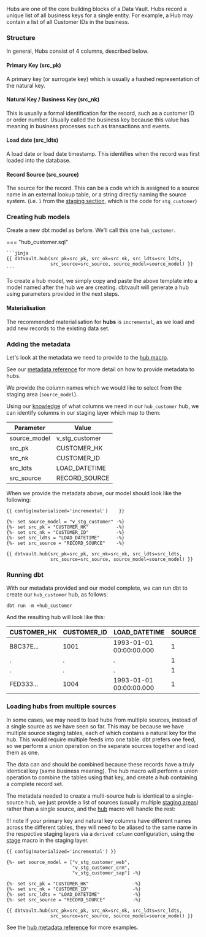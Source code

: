 Hubs are one of the core building blocks of a Data Vault. Hubs record a unique list of all business keys for a single entity. 
For example, a Hub may contain a list of all Customer IDs in the business. 

### Structure

In general, Hubs consist of 4 columns, described below.

#### Primary Key (src_pk)
A primary key (or surrogate key) which is usually a hashed representation of the natural key.

#### Natural Key / Business Key (src_nk)
This is usually a formal identification for the record, such as a customer ID or 
order number. Usually called the business key because this value has meaning in
business processes such as transactions and events.

#### Load date (src_ldts)
A load date or load date timestamp. This identifies when the record was first loaded into the database.

#### Record Source (src_source)
The source for the record. This can be a code which is assigned to a source name in an external lookup table, 
or a string directly naming the source system.
(i.e. `1` from the [staging section](tut_staging.md#adding-calculated-and-derived-columns), 
which is the code for `stg_customer`)

### Creating hub models

Create a new dbt model as before. We'll call this one `hub_customer`. 

=== "hub_customer.sql"

    ```jinja
    {{ dbtvault.hub(src_pk=src_pk, src_nk=src_nk, src_ldts=src_ldts,
                    src_source=src_source, source_model=source_model) }}
    ```

To create a hub model, we simply copy and paste the above template into a model named after the hub we
are creating. dbtvault will generate a hub using parameters provided in the next steps.

#### Materialisation

The recommended materialisation for **hubs** is `incremental`, as we load and add new records to the existing data set.

### Adding the metadata

Let's look at the metadata we need to provide to the [hub macro](../macros.md#hub).

See our [metadata reference](../metadata.md#hubs) for more detail on how to provide metadata to hubs.

We provide the column names which we would like to select from the staging area (`source_model`).

Using our [knowledge](#structure) of what columns we need in our `hub_customer` hub, we can identify columns in our
staging layer which map to them:

| Parameter      | Value          | 
| -------------- | -------------- | 
| source_model   | v_stg_customer | 
| src_pk         | CUSTOMER_HK    |
| src_nk         | CUSTOMER_ID    |
| src_ldts       | LOAD_DATETIME  | 
| src_source     | RECORD_SOURCE  |

When we provide the metadata above, our model should look like the following:

```jinja
{{ config(materialized='incremental')    }}

{%- set source_model = "v_stg_customer" -%}
{%- set src_pk = "CUSTOMER_HK"          -%}
{%- set src_nk = "CUSTOMER_ID"          -%}
{%- set src_ldts = "LOAD_DATETIME"      -%}
{%- set src_source = "RECORD_SOURCE"    -%}

{{ dbtvault.hub(src_pk=src_pk, src_nk=src_nk, src_ldts=src_ldts,
                src_source=src_source, source_model=source_model) }}
```

### Running dbt

With our metadata provided and our model complete, we can run dbt to create our `hub_customer` hub, as follows:

`dbt run -m +hub_customer`

And the resulting hub will look like this:

| CUSTOMER_HK  | CUSTOMER_ID  | LOAD_DATETIME            | SOURCE |
| ------------ | ------------ | ------------------------ | ------ |
| B8C37E...    | 1001         | 1993-01-01 00:00:00.000  | 1      |
| .            | .            | .                        | 1      |
| .            | .            | .                        | 1      |
| FED333...    | 1004         | 1993-01-01 00:00:00.000  | 1      |

### Loading hubs from multiple sources

In some cases, we may need to load hubs from multiple sources, instead of a single source as we have seen so far.
This may be because we have multiple source staging tables, each of which contains a natural key for the hub. 
This would require multiple feeds into one table: dbt prefers one feed, 
so we perform a union operation on the separate sources together and load them as one. 

The data can and should be combined because these records have a truly identical key (same business meaning).
The hub macro will perform a union operation to combine the tables using that key, and create a hub containing
a complete record set.

The metadata needed to create a multi-source hub is identical to a single-source hub, we just provide a 
list of sources (usually multiple [staging areas](tut_staging.md)) rather than a single source, and the [hub](../macros.md#hub) macro 
will handle the rest:

!!! note
    If your primary key and natural key columns have different names across the different
    tables, they will need to be aliased to the same name in the respective staging layers 
    via a `derived column` configuration, using the [stage](../macros.md#stage) macro in the staging layer.



```jinja hl_lines="3 4 5"
{{ config(materialized='incremental') }}

{%- set source_model = ["v_stg_customer_web", 
                        "v_stg_customer_crm", 
                        "v_stg_customer_sap"] -%}

{%- set src_pk = "CUSTOMER_HK"                -%}
{%- set src_nk = "CUSTOMER_ID"                -%}
{%- set src_ldts = "LOAD_DATETIME"            -%}
{%- set src_source = "RECORD_SOURCE"          -%}

{{ dbtvault.hub(src_pk=src_pk, src_nk=src_nk, src_ldts=src_ldts,
                src_source=src_source, source_model=source_model) }}
```

See the [hub metadata reference](../metadata.md#hubs) for more examples.